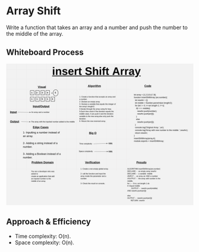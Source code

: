 # Array Shift

Write a function that takes an array and a number and push the number to the middle of the array.

## Whiteboard Process

![Shift Array](./array-shift-whiteboard.jpeg)

## Approach & Efficiency

- Time complexity:  O(n).
- Space complexity: O(n).
